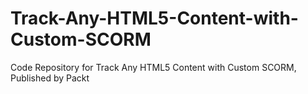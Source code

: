 # Track-Any-HTML5-Content-with-Custom-SCORM
Code Repository for Track Any HTML5 Content with Custom SCORM, Published by Packt
